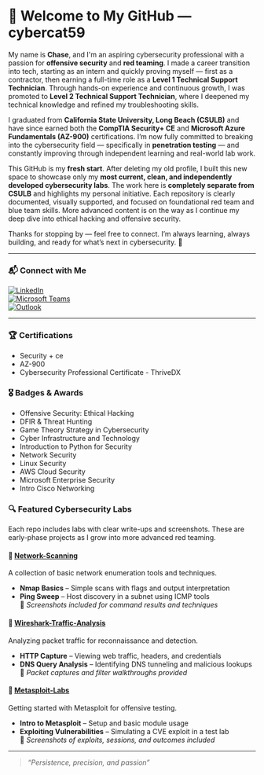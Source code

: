 # 👋 Welcome to My GitHub — cybercat59

My name is **Chase**, and I'm an aspiring cybersecurity professional with a passion for **offensive security** and **red teaming**. I made a career transition into tech, starting as an intern and quickly proving myself — first as a contractor, then earning a full-time role as a **Level 1 Technical Support Technician**. Through hands-on experience and continuous growth, I was promoted to **Level 2 Technical Support Technician**, where I deepened my technical knowledge and refined my troubleshooting skills.

I graduated from **California State University, Long Beach (CSULB)** and have since earned both the **CompTIA Security+ CE** and **Microsoft Azure Fundamentals (AZ-900)** certifications. I’m now fully committed to breaking into the cybersecurity field — specifically in **penetration testing** — and constantly improving through independent learning and real-world lab work.

This GitHub is my **fresh start**. After deleting my old profile, I built this new space to showcase only my **most current, clean, and independently developed cybersecurity labs**. The work here is **completely separate from CSULB** and highlights my personal initiative. Each repository is clearly documented, visually supported, and focused on foundational red team and blue team skills. More advanced content is on the way as I continue my deep dive into ethical hacking and offensive security.

Thanks for stopping by — feel free to connect. I’m always learning, always building, and ready for what’s next in cybersecurity. 🔐

---

### 📬 Connect with Me

[![LinkedIn](https://img.shields.io/badge/LinkedIn-Chase%20Ridenour-blue?style=for-the-badge&logo=linkedin&logoColor=white)](https://www.linkedin.com/in/chaseridenour)  
[![Microsoft Teams](https://img.shields.io/badge/Microsoft%20Teams-cybercat59@outlook.com-6264A7?style=for-the-badge&logo=microsoftteams&logoColor=white)](mailto:cybercat59@outlook.com)  
[![Outlook](https://img.shields.io/badge/Outlook-cybercat59@outlook.com-0078D4?style=for-the-badge&logo=microsoftoutlook&logoColor=white)](mailto:cybercat59@outlook.com)

---

### 🏆 Certifications

- Security + ce
- AZ-900
- Cybersecurity Professional Certificate - ThriveDX

### 🎖 Badges & Awards

- Offensive Security: Ethical Hacking
- DFIR & Threat Hunting 
- Game Theory Strategy in Cybersecurity
- Cyber Infrastructure and Technology
- Introduction to Python for Security
- Network Security
- Linux Security
- AWS Cloud Security
- Microsoft Enterprise Security
- Intro Cisco Networking 

### 🔍 Featured Cybersecurity Labs

Each repo includes labs with clear write-ups and screenshots. These are early-phase projects as I grow into more advanced red teaming.

#### 🔹 [Network-Scanning](https://github.com/cybercat59/Network-Scanning)
A collection of basic network enumeration tools and techniques.
- **Nmap Basics** – Simple scans with flags and output interpretation  
- **Ping Sweep** – Host discovery in a subnet using ICMP tools  
📸 *Screenshots included for command results and techniques*

#### 🔹 [Wireshark-Traffic-Analysis](https://github.com/cybercat59/Wireshark-Traffic-Analysis)
Analyzing packet traffic for reconnaissance and detection.
- **HTTP Capture** – Viewing web traffic, headers, and credentials  
- **DNS Query Analysis** – Identifying DNS tunneling and malicious lookups  
📸 *Packet captures and filter walkthroughs provided*

#### 🔹 [Metasploit-Labs](https://github.com/cybercat59/Metasploit-Labs)
Getting started with Metasploit for offensive testing.
- **Intro to Metasploit** – Setup and basic module usage  
- **Exploiting Vulnerabilities** – Simulating a CVE exploit in a test lab  
📸 *Screenshots of exploits, sessions, and outcomes included*

---

> _“Persistence, precision, and passion”_
